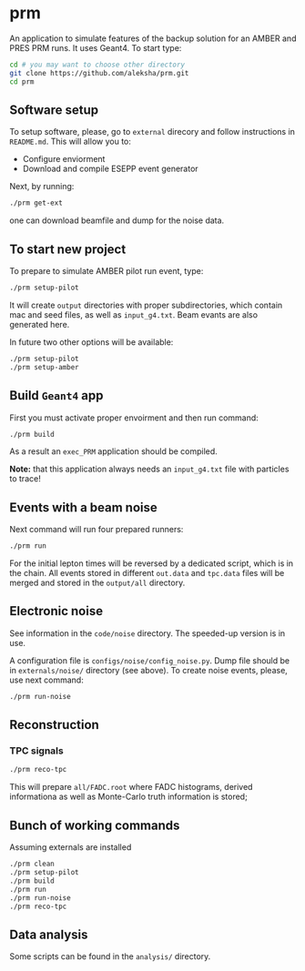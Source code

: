 # prm

An application to simulate features of the backup solution
for an AMBER and PRES PRM runs. It uses Geant4. To start type:
```bash
cd # you may want to choose other directory
git clone https://github.com/aleksha/prm.git
cd prm
```

## Software setup

To setup software, please, go to `external` direcory 
and follow instructions in `README.md`.
This will allow you to:
  * Configure enviorment
  * Download and compile ESEPP event generator

Next, by running:
```bash
./prm get-ext
```
one can download beamfile and dump for the noise data.

## To start new project

To prepare to simulate AMBER pilot run event, type:
```bash
./prm setup-pilot
```
It will create `output` directories with proper subdirectories,
which contain mac and seed files, as well as `input_g4.txt`.
Beam evants are also generated here.

In future two other options will be available:
```bash
./prm setup-pilot
./prm setup-amber
```

## Build `Geant4` app

First you must activate proper envoirment and then run command:
```bash
./prm build
```
As a result an `exec_PRM` application should be compiled.

**Note:** that this application always needs an `input_g4.txt` file with
particles to trace!


## Events with a beam noise

Next command will run four prepared runners:
```bash
./prm run
```

For the initial lepton times will be reversed by a dedicated script,
which is in the chain. All events stored in different
`out.data`  and `tpc.data` files  will be merged and stored in
the `output/all` directory.


## Electronic noise

See information in the `code/noise` directory.
The speeded-up version is in use.

A configuration file is `configs/noise/config_noise.py`.
Dump file should be in `externals/noise/` directory (see above).
To create noise events, please, use next command:
```bash
./prm run-noise
```

## Reconstruction

### TPC signals

```bash
./prm reco-tpc
```

This will prepare `all/FADC.root` where FADC histograms, derived informationa 
as well as Monte-Carlo truth information is stored;



## Bunch of working commands

Assuming externals are installed

```bash
./prm clean
./prm setup-pilot
./prm build
./prm run
./prm run-noise
./prm reco-tpc
```

## Data analysis

Some scripts can be found in the `analysis/` directory.
